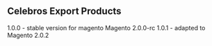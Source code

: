 Celebros Export Products
------------------------
1.0.0 - stable version for magento Magento 2.0.0-rc
1.0.1 - adapted to Magento 2.0.2